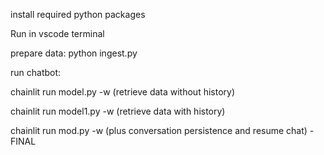 install required python packages

Run in vscode terminal

prepare data: python ingest.py

run chatbot:

chainlit run model.py -w (retrieve data without history)

chainlit run model1.py -w (retrieve data with history)

chainlit run mod.py -w (plus conversation persistence and resume chat) - FINAL
